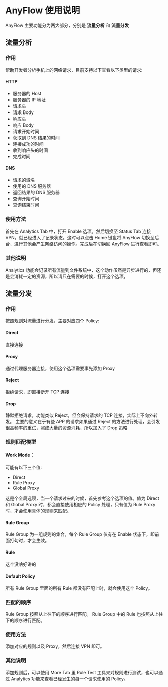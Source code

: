 # AnyFlow 使用说明

AnyFlow 主要功能分为两大部分，分别是 **流量分析** 和 **流量分发**

## 流量分析

### 作用

帮助开发者分析手机上的网络请求，目前支持以下查看以下类型的请求:

#### HTTP 

* 服务器的 Host
* 服务器的 IP 地址
* 请求头
* 请求 Body
* 响应头
* 响应 Body
* 请求开始时间
* 获取到 DNS 结果的时间
* 连接成功的时间
* 收到响应头的时间
* 完成时间

#### DNS 

* 请求的域名
* 使用的 DNS 服务器
* 返回结果的 DNS 服务器
* 查询开始时间
* 查询结束时间

### 使用方法

首先在 Analytics Tab 中，打开 Enable 选项。然后切换至 Status Tab 连接 VPN，就已经进入了记录状态。这时可以点击 Home 键盘将 AnyFlow 切换至后台，进行其他会产生网络访问的操作。完成后在切换回 AnyFlow 进行查看即可。

### 其他说明

Analytics 功能会记录所有流量到文件系统中，这个动作虽然是异步进行的，但还是会消耗一定的资源，所以请只在需要的时候，打开这个选项，

## 流量分发

### 作用

按照规则对流量进行分发，主要对应四个 Policy:

#### Direct
直接连接 

#### Proxy
通过代理服务器连接，使用这个选项需要事先添加 Proxy 

#### Reject 
拒绝请求，即直接断开 TCP 连接

#### Drop 
静默拒绝请求，功能类似 Reject，但会保持请求的 TCP 连接，实际上不向外转发。
主要的意义在于有些 APP 的请求如果通过 Reject 的方法进行处理，会引发很高频率的重试，照成大量的资源消耗，所以加入了 Drop 策略

### 规则匹配模型

#### Work Mode：

可能有以下三个值:

* Direct 
* Rule Proxy
* Global Proxy

这是个全局选项，当一个请求过来的时候，首先参考这个选项的值。值为 Direct 和 Global Proxy 时，都会直接使用相应的 Policy 处理，只有值为 Rule Proxy 时，才会使用具体的规则来匹配。

#### Rule Group

Rule Group 为一组规则的集合，每个 Rule Group 仅有在 Enable 状态下，即前面打勾时，才会生效。

#### Rule 

这个没啥好讲的

#### Default Policy

所有 Rule Group 里面的所有 Rule 都没有匹配上时，就会使用这个 Policy。

### 匹配的顺序

Rule Group 按照从上往下的顺序进行匹配。
Rule Group 中的 Rule 也按照从上往下的顺序进行匹配。

### 使用方法

添加对应的规则以及 Proxy，然后连接 VPN 即可。

### 其他说明

添加规则后，可以使用 More Tab 里 Rule Test 工具来对规则进行测试，也可以通过 Analytics 功能来查看已经发生的每一个请求使用的 Policy。


